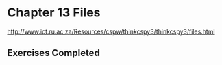 # Chapter 13 Files
http://www.ict.ru.ac.za/Resources/cspw/thinkcspy3/thinkcspy3/files.html

## Exercises Completed

